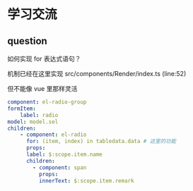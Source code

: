 # 学习交流

## question

如何实现 for 表达式语句？

机制已经在这里实现 src/components/Render/index.ts (line:52)

但不能像 vue 里那样灵活

```yaml
component: el-radio-group
formItem:
    label: radio
model: model.sel
children:
    - component: el-radio
      for: (item, index) in tabledata.data # 这里的功能
      props:
      label: $:scope.item.name
      children:
        - component: span
          props:
          innerText: $:scope.item.remark
```
